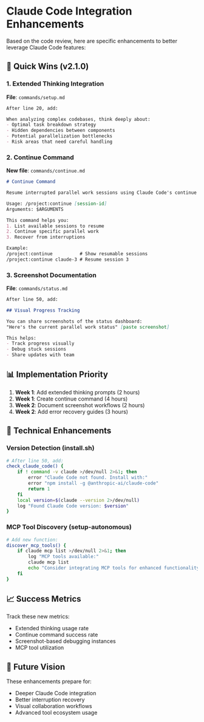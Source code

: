 # Claude Code Integration Enhancements

Based on the code review, here are specific enhancements to better leverage Claude Code features:

## 🎯 Quick Wins (v2.1.0)

### 1. Extended Thinking Integration
**File**: `commands/setup.md`
```markdown
After line 20, add:

When analyzing complex codebases, think deeply about:
- Optimal task breakdown strategy
- Hidden dependencies between components
- Potential parallelization bottlenecks
- Risk areas that need careful handling
```

### 2. Continue Command
**New file**: `commands/continue.md`
```markdown
# Continue Command

Resume interrupted parallel work sessions using Claude Code's continue feature.

Usage: /project:continue [session-id]
Arguments: $ARGUMENTS

This command helps you:
1. List available sessions to resume
2. Continue specific parallel work
3. Recover from interruptions

Example:
/project:continue          # Show resumable sessions
/project:continue claude-3 # Resume session 3
```

### 3. Screenshot Documentation
**File**: `commands/status.md`
```markdown
After line 50, add:

## Visual Progress Tracking

You can share screenshots of the status dashboard:
"Here's the current parallel work status" [paste screenshot]

This helps:
- Track progress visually
- Debug stuck sessions
- Share updates with team
```

## 📊 Implementation Priority

1. **Week 1**: Add extended thinking prompts (2 hours)
2. **Week 1**: Create continue command (4 hours)
3. **Week 2**: Document screenshot workflows (2 hours)
4. **Week 2**: Add error recovery guides (3 hours)

## 🔧 Technical Enhancements

### Version Detection (install.sh)
```bash
# After line 50, add:
check_claude_code() {
    if ! command -v claude >/dev/null 2>&1; then
        error "Claude Code not found. Install with:"
        error "npm install -g @anthropic-ai/claude-code"
        return 1
    fi
    local version=$(claude --version 2>/dev/null)
    log "Found Claude Code version: $version"
}
```

### MCP Tool Discovery (setup-autonomous)
```bash
# Add new function:
discover_mcp_tools() {
    if claude mcp list >/dev/null 2>&1; then
        log "MCP tools available:"
        claude mcp list
        echo "Consider integrating MCP tools for enhanced functionality"
    fi
}
```

## 📈 Success Metrics

Track these new metrics:
- Extended thinking usage rate
- Continue command success rate  
- Screenshot-based debugging instances
- MCP tool utilization

## 🚀 Future Vision

These enhancements prepare for:
- Deeper Claude Code integration
- Better interruption recovery
- Visual collaboration workflows
- Advanced tool ecosystem usage